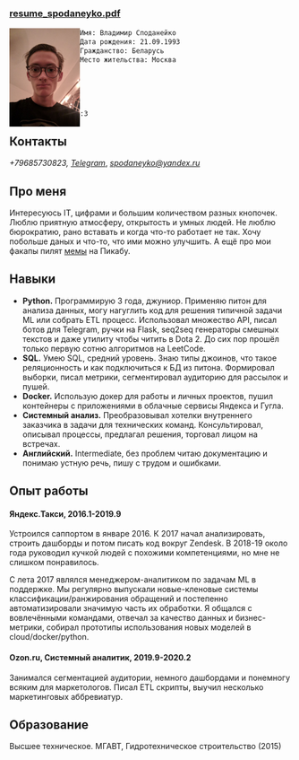 ### [resume_spodaneyko.pdf](https://github.com/meowzth/meowzth.github.io/raw/master/spodaneyko.pdf)

<img align="left" img src="./img.png" width="25%">

	Имя: Владимир Споданейко
	Дата рождения: 21.09.1993
	Гражданство: Беларусь
	Место жительства: Москва





	:3


## Контакты


*+79685730823, [Telegram](https://t.me/meowzaebis)*,
*spodaneyko@yandex.ru*



## Про меня

Интересуюсь IT, цифрами и большим количеством разных кнопочек. Люблю приятную атмосферу, открытость и умных людей. Не люблю бюрократию, рано вставать и когда что-то работает не так. Хочу побольше даных и что-то, что ими можно улучшить. А ещё про мои факапы пилят [мемы](https://pikabu.ru/story/tekhpodderzhka_yandeks_taksi_6109211) на Пикабу.


## Навыки

* **Python.** Программирую 3 года, джуниор. Применяю питон для анализа данных, могу нагуглить код для решения типичной задачи ML или собрать ETL процесс. Использовал множество API, писал ботов для Telegram, ручки на Flask, seq2seq генераторы смешных текстов и даже утилиту чтобы читить в Dota 2. До сих пор прошёл только первую сотню алгоритмов на LeetCode.
* **SQL.**  Умею SQL, средний уровень. Знаю типы джоинов, что такое реляционность и как подключиться к БД из питона. Формировал выборки, писал метрики, сегментировал аудиторию для рассылок и пушей.
* **Docker.** Использую докер для работы и личных проектов, пушил контейнеры с приложениями в облачные сервисы Яндекса и Гугла.
* **Системный анализ.** Преобразовывал хотелки внутреннего заказчика в задачи для технических команд. Консультировал, описывал процессы, предлагал решения, торговал лицом на встречах.
* **Английский.** Intermediate, без проблем читаю документацию и понимаю устную речь, пишу с трудом и ошибками.


## Опыт работы
#### Яндекс.Такси, 2016.1-2019.9
Устроился саппортом в январе 2016. К 2017 начал анализировать, строить дашборды и потом писать код вокруг Zendesk. В 2018-19 около года руководил кучкой людей с похожими компетенциями, но мне не слишком понравилось.

С лета 2017 являлся менеджером-аналитиком по задачам ML в поддержке. Мы регулярно выпускали новые-кленовые системы классификации/ранжирования обращений и постепенно автоматизировали значимую часть их обработки. Я общался с вовлечёнными командами, отвечал за качество данных и бизнес-метрики, собирал прототипы использования новых моделей в cloud/docker/python.

#### Ozon.ru, Сиcтемный аналитик, 2019.9-2020.2
Занимался сегментацией аудитории, немного дашбордами и понемногу всяким для маркетологов. Писал ETL скрипты, выучил несколько маркетинговых аббревиатур.

## Образование
Высшее техническое. МГАВТ, Гидротехническое строительство (2015)
